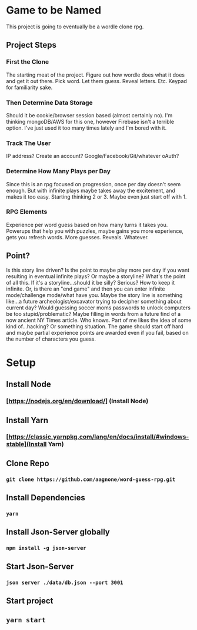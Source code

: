 # Game to be Named

This project is going to eventually be a wordle clone rpg. 

## Project Steps

### First the Clone

The starting meat of the project. Figure out how wordle does what it does and get it out there. Pick word. Let them guess. Reveal letters. Etc. Keypad for familiarity sake.

### Then Determine Data Storage

Should it be cookie/browser session based (almost certainly no). I'm thinking mongoDB/AWS for this one, however Firebase isn't a terrible option. I've just used it too many times lately and I'm bored with it. 

### Track The User

IP address? Create an account? Google/Facebook/Git/whatever oAuth?

### Determine How Many Plays per Day

Since this is an rpg focused on progression, once per day doesn't seem enough. But with infinite plays maybe takes away the excitement, and makes it too easy. Starting thinking 2 or 3. Maybe even just start off with 1. 

### RPG Elements

Experience per word guess based on how many turns it takes you. Powerups that help you with puzzles, maybe gains you more experience, gets you refresh words. More guesses. Reveals. Whatever. 

## Point?

Is this story line driven? Is the point to maybe play more per day if you want resulting in eventual infinite plays? Or maybe
a storyline? What's the point of all this. If it's a storyline...should it be silly? Serious? How to keep it infinite. Or, is there an "end game" and then you can enter infinite mode/challenge mode/what have you. Maybe the story line is something like...a future archeologist/excavator trying to decipher something about current day? Would
guessing soccer moms passwords to unlock computers be too stupid/problematic? Maybe filling in words from a future find of a now ancient NY Times article. Who knows. Part of me likes the idea of some kind of...hacking? Or something situation. The game should start off hard and maybe partial experience points are awarded even if you fail, based on the number of characters you guess.

# Setup

## Install Node

### [https://nodejs.org/en/download/] (Install Node)

## Install Yarn 

### [https://classic.yarnpkg.com/lang/en/docs/install/#windows-stable](Install Yarn)

## Clone Repo

### `git clone https://github.com/aagnone/word-guess-rpg.git`

## Install Dependencies

### `yarn`

## Install Json-Server globally

### `npm install -g json-server`

## Start Json-Server

### `json server ./data/db.json --port 3001`

## Start project

## `yarn start`